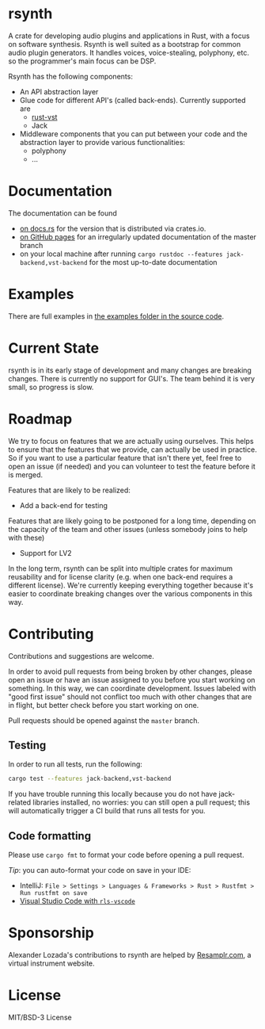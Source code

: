 # rsynth

A crate for developing audio plugins and applications in Rust, with a focus on software synthesis.
Rsynth is well suited as a bootstrap for common audio plugin generators. 
It handles voices, voice-stealing, polyphony, etc. so the programmer's main focus can be DSP. 

Rsynth has the following components:

* An API abstraction layer
* Glue code for different API's (called back-ends). Currently supported are
  * [rust-vst](https://github.com/RustAudio/vst-rs)
  * Jack
* Middleware components that you can put between your code and the abstraction layer to provide 
  various functionalities:
  * polyphony
  * ...

# Documentation

The documentation can be found
* [on docs.rs](https://docs.rs/rsynth/) for the version that is distributed via crates.io.
* [on GitHub pages](https://pieterpenninckx.github.io/rsynth) for an irregularly updated documentation of the master branch
* on your local machine after running `cargo rustdoc --features jack-backend,vst-backend` for the most up-to-date documentation 

# Examples
There are full examples in 
[the examples folder in the source code](https://github.com/PieterPenninckx/rsynth/tree/master/examples).


# Current State

rsynth is in its early stage of development and many changes are breaking changes.
There is currently no support for GUI's.
The team behind it is very small, so progress is slow.

# Roadmap

We try to focus on features that we are actually using ourselves.
This helps to ensure that the features that we provide, can actually be used in practice.
So if you want to use a particular feature that isn't there yet, feel free to open an issue (if
needed) and you can volunteer to test the feature before it is merged. 

Features that are likely to be realized:

- Add a back-end for testing

Features that are likely going to be postponed for a long time, depending on the capacity of the
team and other issues (unless somebody joins to help with these)

- Support for LV2

In the long term, rsynth can be split into multiple crates for maximum reusability
and for license clarity (e.g. when one back-end requires a different license).
We're currently keeping everything together because it's easier to coordinate breaking changes
over the various components in this way.

# Contributing

Contributions and suggestions are welcome.

In order to avoid pull requests from being broken by other changes, please open an issue or
have an issue assigned to you before you start working on something. 
In this way, we can coordinate development.
Issues labeled with "good first issue" should not conflict too much with other changes
that are in flight, but better check before you start working on one.

Pull requests should be opened against the `master` branch.

## Testing

In order to run all tests, run the following:
```bash
cargo test --features jack-backend,vst-backend
```

If you have trouble running this locally because you do not have jack-related libraries installed,
no worries: you can still open a pull request; this will automatically trigger a CI build that runs
all tests for you.

## Code formatting
Please use `cargo fmt` to format your code before opening a pull request.

_Tip_: you can auto-format your code on save in your IDE:
* IntelliJ: `File > Settings > Languages & Frameworks > Rust > Rustfmt > Run rustfmt on save`
* [Visual Studio Code with `rls-vscode`](https://github.com/rust-lang/rls-vscode#format-on-save)

# Sponsorship

Alexander Lozada's contributions to rsynth are helped by [Resamplr.com](https://resamplr.com/), a virtual instrument website.

# License 

MIT/BSD-3 License
